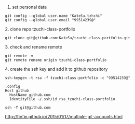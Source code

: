 1.  set personal data
```
git config --global user.name "KateSu.tzhchi"
git config --global user.email "99514239@"    
```
  
2\.  clone repo tzuchi-class-portfolio
```
git clone git@github.com:KateSu/tzuchi-class-portfolio.git
```
  
3\.  check and rename remote
```
git remote -v
git remote rename origin tzuchi-class-portfolio
```
  
4\.  create the ssh key and add it to github repository
```
ssh-keygen -t rsa -f tzuchi-class-portfolio -c "99514239@"
  
.config  
Host github
  HostName github.com
  IdentityFile ~/.ssh/id_rsa_tzuchi-class-portfolio
  
ssh -T git@github.com
```
http://finfin.github.io/2015/01/17/multiple-git-accounts.html
